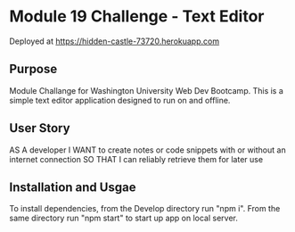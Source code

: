 # Module 19 Challenge - Text Editor
Deployed at https://hidden-castle-73720.herokuapp.com 

## Purpose
Module Challange for Washington University Web Dev Bootcamp. This is a simple text editor application designed to run on and offline. 

## User Story
AS A developer
I WANT to create notes or code snippets with or without an internet connection
SO THAT I can reliably retrieve them for later use

## Installation and Usgae
To install dependencies, from the Develop directory run "npm i". From the same directory run "npm start" to start up app on local server. 



